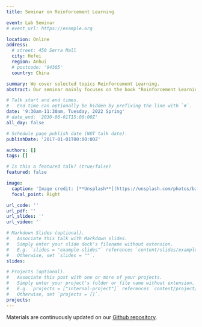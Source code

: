 ```yaml
---
title: Seminar on Reinforcement Learning

event: Lab Seminar
# event_url: https://example.org

location: Online
address:
  # street: 450 Serra Mall
  city: Hefei
  region: Anhui
  # postcode: '94305'
  country: China

summary: We cover selected topics Reinforcement Learning. 
abstract: Our seminar mainly focuses on the book "Reinforcement Learning :An Introduction". We the basic parts of Reinforcement Learning, including Multi Armed Bandit, Thompson Sampling, Markov Decision Process, Monte Carlo Methods, Temporal-Difference Learning, On-policy Approximations and Policy Gradient Methods. We not only present the Theory of the methods in our seminar, but also use some experiment to illustrate our method.

# Talk start and end times.
#   End time can optionally be hidden by prefixing the line with `#`.
date: '9:30am-11:30am, Tuesday, 2022 Spring'
# date_end: '2030-06-01T15:00:00Z'
all_day: false

# Schedule page publish date (NOT talk date).
publishDate: '2017-01-01T00:00:00Z'

authors: []
tags: []

# Is this a featured talk? (true/false)
featured: false

image:
  caption: 'Image credit: [**Unsplash**](https://unsplash.com/photos/bzdhc5b3Bxs)'
  focal_point: Right

url_code: ''
url_pdf: ''
url_slides: ''
url_video: ''

# Markdown Slides (optional).
#   Associate this talk with Markdown slides.
#   Simply enter your slide deck's filename without extension.
#   E.g. `slides = "example-slides"` references `content/slides/example-slides.md`.
#   Otherwise, set `slides = ""`.
slides:

# Projects (optional).
#   Associate this post with one or more of your projects.
#   Simply enter your project's folder or file name without extension.
#   E.g. `projects = ["internal-project"]` references `content/project/deep-learning/index.md`.
#   Otherwise, set `projects = []`.
projects:
---
```


Materials are continuously updated on our [Github repository](https://github.com/ljq1492/RL-AL_2022Spring).

